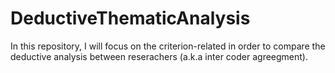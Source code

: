 # DeductiveThematicAnalysis
In this repository, I will focus on the criterion-related in order to compare the deductive analysis between reserachers (a.k.a inter coder agreegment). 
